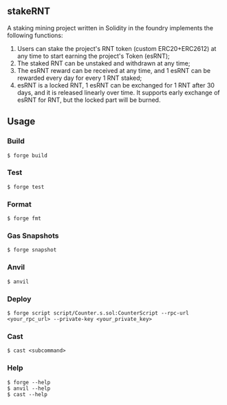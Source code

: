## stakeRNT
A staking mining project written in Solidity in the foundry implements the following functions:

1. Users can stake the project's RNT token (custom ERC20+ERC2612) at any time to start earning the project's Token (esRNT);  
2. The staked RNT can be unstaked and withdrawn at any time;  
3. The esRNT reward can be received at any time, and 1 esRNT can be rewarded every day for every 1 RNT staked;  
4. esRNT is a locked RNT, 1 esRNT can be exchanged for 1 RNT after 30 days, and it is released linearly over time. It supports early exchange of esRNT for RNT, but the locked part will be burned.  


## Usage

### Build

```shell
$ forge build
```

### Test

```shell
$ forge test
```

### Format

```shell
$ forge fmt
```

### Gas Snapshots

```shell
$ forge snapshot
```

### Anvil

```shell
$ anvil
```

### Deploy

```shell
$ forge script script/Counter.s.sol:CounterScript --rpc-url <your_rpc_url> --private-key <your_private_key>
```

### Cast

```shell
$ cast <subcommand>
```

### Help

```shell
$ forge --help
$ anvil --help
$ cast --help
```
